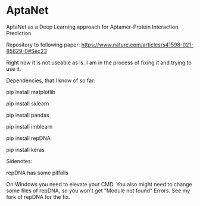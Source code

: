 # AptaNet
AptaNet as a Deep Learning approach for Aptamer-Protein Interaction Prediction

Repository to following paper: https://www.nature.com/articles/s41598-021-85629-0#Sec23

Right now it is not useable as is. 
I am in the process of fixing it and trying to use it.  


Dependencies, that I know of so far: 

pip install matplotlib

pip install sklearn

pip install pandas

pip install imblearn

pip install repDNA

pip install keras


Sidenotes: 

repDNA has some pitfalls

On Windows you need to elevate your CMD. 
You also might need to change some files of repDNA, so you won't get "Module not found" Errors. 
See my fork of repDNA for the fix. 
